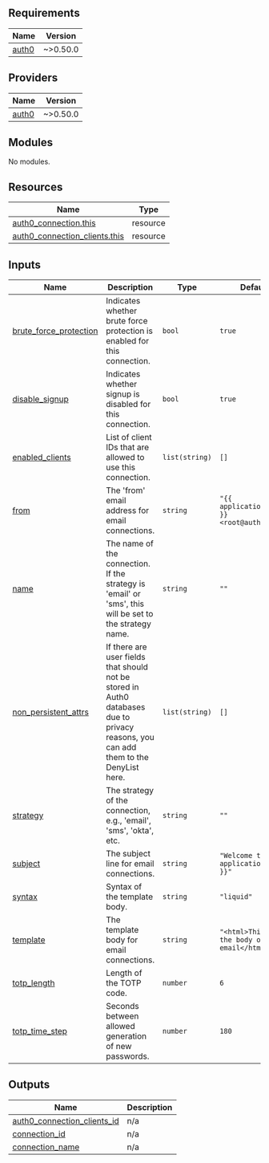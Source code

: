 <!-- BEGINNING OF PRE-COMMIT-TERRAFORM DOCS HOOK -->
## Requirements

| Name | Version |
|------|---------|
| <a name="requirement_auth0"></a> [auth0](#requirement\_auth0) | ~>0.50.0 |

## Providers

| Name | Version |
|------|---------|
| <a name="provider_auth0"></a> [auth0](#provider\_auth0) | ~>0.50.0 |

## Modules

No modules.

## Resources

| Name | Type |
|------|------|
| [auth0_connection.this](https://registry.terraform.io/providers/auth0/auth0/latest/docs/resources/connection) | resource |
| [auth0_connection_clients.this](https://registry.terraform.io/providers/auth0/auth0/latest/docs/resources/connection_clients) | resource |

## Inputs

| Name | Description | Type | Default | Required |
|------|-------------|------|---------|:--------:|
| <a name="input_brute_force_protection"></a> [brute\_force\_protection](#input\_brute\_force\_protection) | Indicates whether brute force protection is enabled for this connection. | `bool` | `true` | no |
| <a name="input_disable_signup"></a> [disable\_signup](#input\_disable\_signup) | Indicates whether signup is disabled for this connection. | `bool` | `true` | no |
| <a name="input_enabled_clients"></a> [enabled\_clients](#input\_enabled\_clients) | List of client IDs that are allowed to use this connection. | `list(string)` | `[]` | no |
| <a name="input_from"></a> [from](#input\_from) | The 'from' email address for email connections. | `string` | `"{{ application.name }} <root@auth0.com>"` | no |
| <a name="input_name"></a> [name](#input\_name) | The name of the connection. If the strategy is 'email' or 'sms', this will be set to the strategy name. | `string` | `""` | no |
| <a name="input_non_persistent_attrs"></a> [non\_persistent\_attrs](#input\_non\_persistent\_attrs) | If there are user fields that should not be stored in Auth0 databases due to privacy reasons, you can add them to the DenyList here. | `list(string)` | `[]` | no |
| <a name="input_strategy"></a> [strategy](#input\_strategy) | The strategy of the connection, e.g., 'email', 'sms', 'okta', etc. | `string` | `""` | no |
| <a name="input_subject"></a> [subject](#input\_subject) | The subject line for email connections. | `string` | `"Welcome to {{ application.name }}"` | no |
| <a name="input_syntax"></a> [syntax](#input\_syntax) | Syntax of the template body. | `string` | `"liquid"` | no |
| <a name="input_template"></a> [template](#input\_template) | The template body for email connections. | `string` | `"<html>This is the body of the email</html>"` | no |
| <a name="input_totp_length"></a> [totp\_length](#input\_totp\_length) | Length of the TOTP code. | `number` | `6` | no |
| <a name="input_totp_time_step"></a> [totp\_time\_step](#input\_totp\_time\_step) | Seconds between allowed generation of new passwords. | `number` | `180` | no |

## Outputs

| Name | Description |
|------|-------------|
| <a name="output_auth0_connection_clients_id"></a> [auth0\_connection\_clients\_id](#output\_auth0\_connection\_clients\_id) | n/a |
| <a name="output_connection_id"></a> [connection\_id](#output\_connection\_id) | n/a |
| <a name="output_connection_name"></a> [connection\_name](#output\_connection\_name) | n/a |
<!-- END OF PRE-COMMIT-TERRAFORM DOCS HOOK -->
